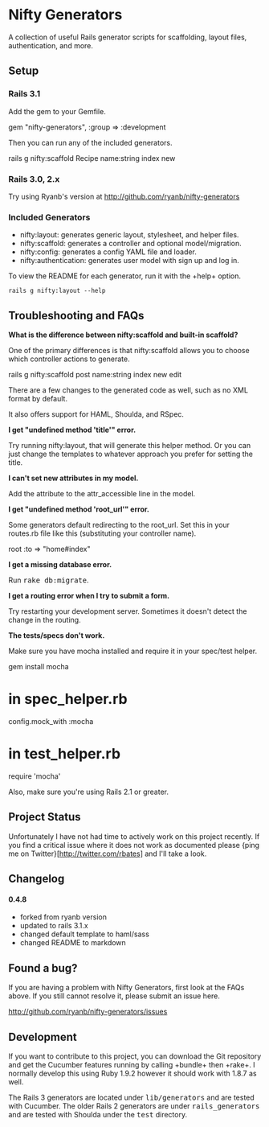 # Nifty Generators

A collection of useful Rails generator scripts for scaffolding, layout files, authentication, and more.


## Setup

### Rails 3.1

Add the gem to your Gemfile.

  gem "nifty-generators", :group => :development

Then you can run any of the included generators.

  rails g nifty:scaffold Recipe name:string index new

### Rails 3.0, 2.x 
Try using Ryanb's version at http://github.com/ryanb/nifty-generators
### Included Generators

- nifty:layout: generates generic layout, stylesheet, and helper files.
- nifty:scaffold: generates a controller and optional model/migration.
- nifty:config: generates a config YAML file and loader.
- nifty:authentication: generates user model with sign up and log in.

To view the README for each generator, run it with the +help+ option.

    rails g nifty:layout --help


## Troubleshooting and FAQs

**What is the difference between nifty:scaffold and built-in scaffold?**

One of the primary differences is that nifty:scaffold allows you to choose which controller actions to generate.

  rails g nifty:scaffold post name:string index new edit

There are a few changes to the generated code as well, such as no XML format by default.

It also offers support for HAML, Shoulda, and RSpec.


<b>I get "undefined method 'title'" error.</b>

Try running nifty:layout, that will generate this helper method. Or you can just change the templates to whatever approach you prefer for setting the title.


<b>I can't set new attributes in my model.</b>

Add the attribute to the attr_accessible line in the model.


<b>I get "undefined method 'root_url'" error.</b>

Some generators default redirecting to the root_url. Set this in your routes.rb file like this (substituting your controller name).

  root :to => "home#index"


<b>I get a missing database error.</b>

Run <tt>rake db:migrate</tt>.


<b>I get a routing error when I try to submit a form.</b>

Try restarting your development server. Sometimes it doesn't detect the change in the routing.


<b>The tests/specs don't work.</b>

Make sure you have mocha installed and require it in your spec/test helper.

  gem install mocha

  # in spec_helper.rb
  config.mock_with :mocha

  # in test_helper.rb
  require 'mocha'

Also, make sure you're using Rails 2.1 or greater.


## Project Status

Unfortunately I have not had time to actively work on this project recently. If you find a critical issue where it does not work as documented please {ping me on Twitter}[http://twitter.com/rbates] and I'll take a look.

## Changelog
#### 0.4.8
- forked from ryanb version
- updated to rails 3.1.x
- changed default template to haml/sass
- changed README to markdown


## Found a bug?

If you are having a problem with Nifty Generators, first look at the FAQs above. If you still cannot resolve it, please submit an issue here.

http://github.com/ryanb/nifty-generators/issues


## Development

If you want to contribute to this project, you can download the Git repository and get the Cucumber features running by calling +bundle+ then +rake+. I normally develop this using Ruby 1.9.2 however it should work with 1.8.7 as well.

The Rails 3 generators are located under <tt>lib/generators</tt> and are tested with Cucumber. The older Rails 2 generators are under <tt>rails_generators</tt> and are tested with Shoulda under the <tt>test</tt> directory.
